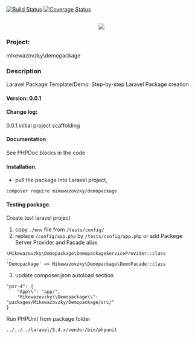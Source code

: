 [![Build Status](https://travis-ci.org/mikewazovzky/demopackage.svg?branch=master)](https://travis-ci.org/mikewazovzky/demopackage)
[![Coverage Status](https://coveralls.io/repos/github/mikewazovzky/demopackage/badge.svg?branch=master&foo=bar)](https://coveralls.io/github/mikewazovzky/demopackage?branch=master)

<h2 align="center">
	<img src="https://laravel.com/assets/img/components/logo-laravel.svg">
</h2>

### Project: 
mikewazovzky\demopackage
### Description
Laravel Package Template/Demo: Step-by-step Laravel Package creation  
#### Version: 0.0.1
#### Change log:  
0.0.1 initial project scaffolding
#### Documentation
See PHPDoc blocks in the code
#### Installation. 
- pull the package into Laravel project,  
```
composer require mikewazovzky/demopackage
```
#### Testing package. 
Create test laravel project   
1. copy `./env` file from `/tests/config/`  
2. replace `/config/app.php` by `/tests/config/app.php` or add Packege Server Provider and Facade alias
 ```
\Mikewazovzky\Demopackage\DemopackageServiceProvider::class
...
'Demopackage' => Mikewazovzky\Demopackage\DemoFacade::class
```
3. update composer.json autoload section
```
"psr-4": {
    "App\\": "app/",  
    "Mikewazovzky\\Demopackage\\": "packages/Mikewazovzky/Demopackage/src/"
}
```
Run PHPUnit from package folder
```
../../../laravel/5.4.x/vendor/bin/phpunit
```



